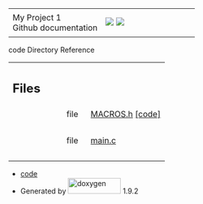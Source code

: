 <div id="top">
<div id="titlearea">
<table data-cellspacing="0" data-cellpadding="0">
<colgroup>
<col style="width: 50%" />
<col style="width: 50%" />
</colgroup>
<tbody>
<tr class="odd" style="height: 56px;">
<td id="projectalign" style="padding-left: 0.5em"><div id="projectname">
My Project<span id="projectnumber"> 1</span>
</div>
<div id="projectbrief">
Github documentation
</div></td>
<td><div id="MSearchBox" class="MSearchBoxInactive">
<span class="left"> <img src="search/mag_sel.svg" id="MSearchSelect" onmouseover="return searchBox.OnSearchSelectShow()" onmouseout="return searchBox.OnSearchSelectHide()" /> </span><span class="right"> <a href="javascript:searchBox.CloseResultsWindow()" id="MSearchClose"><img src="search/close.svg" id="MSearchCloseImg" data-border="0" /></a> </span>
</div></td>
</tr>
</tbody>
</table>
</div>
</div>
<div id="side-nav" class="ui-resizable side-nav-resizable">
<div id="nav-tree">
<div id="nav-tree-contents">
<div id="nav-sync" class="sync">

</div>
</div>
</div>
<div id="splitbar" class="ui-resizable-handle" style="-moz-user-select:none;">

</div>
</div>
<div id="doc-content">
<div id="MSearchSelectWindow" onmouseover="return searchBox.OnSearchSelectShow()" onmouseout="return searchBox.OnSearchSelectHide()" onkeydown="return searchBox.OnSearchSelectKey(event)">

</div>
<div id="MSearchResultsWindow">

</div>
<div class="header">
<div class="headertitle">
<div class="title">
code Directory Reference
</div>
</div>
</div>
<div class="contents">
<table class="memberdecls">
<colgroup>
<col style="width: 50%" />
<col style="width: 50%" />
</colgroup>
<tbody>
<tr class="odd heading">
<td colspan="2"><h2 id="files" class="groupheader"><span id="files"></span> Files</h2></td>
</tr>
<tr class="even memitem:">
<td style="text-align: right;" class="memItemLeft" data-valign="top">file  </td>
<td class="memItemRight" data-valign="bottom"><a href="_m_a_c_r_o_s_8h.html" class="el">MACROS.h</a> <a href="_m_a_c_r_o_s_8h_source.html">[code]</a></td>
</tr>
<tr class="odd separator:">
<td colspan="2" class="memSeparator"> </td>
</tr>
<tr class="even memitem:">
<td style="text-align: right;" class="memItemLeft" data-valign="top">file  </td>
<td class="memItemRight" data-valign="bottom"><a href="main_8c.html" class="el">main.c</a></td>
</tr>
<tr class="odd separator:">
<td colspan="2" class="memSeparator"> </td>
</tr>
</tbody>
</table>
</div>
</div>
<div id="nav-path" class="navpath">
<ul>
<li><a href="dir_050edd66366d13764f98250ef6db77f6.html" class="el">code</a></li>
<li>Generated by <a href="https://www.doxygen.org/index.html"><img src="doxygen.svg" class="footer" width="104" height="31" alt="doxygen" /></a> 1.9.2</li>
</ul>
</div>
